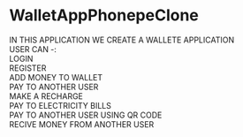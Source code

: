 # WalletAppPhonepeClone
IN THIS APPLICATION WE CREATE A WALLETE APPLICATION <br>
USER CAN -: <br>
  LOGIN <br> 
  REGISTER  <br> 
  ADD MONEY TO WALLET  <br>
  PAY TO ANOTHER USER   <br>
  MAKE A RECHARGE <br>
  PAY TO ELECTRICITY BILLS <br>
  PAY TO ANOTHER USER USING QR CODE <br>
  RECIVE MONEY FROM ANOTHER USER  <br>
